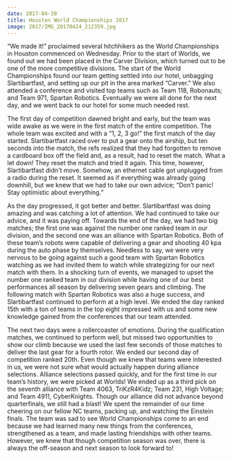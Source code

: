 ```yaml
---
date: 2017-04-30
title: Houston World Championships 2017
image: 2017/IMG_20170424_212359.jpg
---
```


“We made it!” proclaimed several hitchhikers as the World Championships in Houston commenced on Wednesday. Prior to the start of Worlds, we found out we had been placed in the Carver Division, which turned out to be one of the more competitive divisions. The start of the World Championships found our team getting settled into our hotel, unbagging Slartibartfast, and setting up our pit in the area marked “Carver.” We also attended a conference and visited top teams such as Team 118, Robonauts; and Team 971, Spartan Robotics. Eventually we were all done for the next day, and we went back to our hotel for some much needed rest.

The first day of competition dawned bright and early, but the team was wide awake as we were in the first match of the entire competition. The whole team was excited and with a “1, 2, 3 go!” the first match of the day started. Slartibartfast raced over to put a gear onto the airship, but ten seconds into the match, the refs realized that they had forgotten to remove a cardboard box off the field and, as a result, had to reset the match. What a let down! They reset the match and tried it again. This time, however, Slartibartfast didn't move. Somehow, an ethernet cable got unplugged from a radio during the reset. It seemed as if everything was already going downhill, but we knew that we had to take our own advice; “Don’t panic! Stay optimistic about everything.”

As the day progressed, it got better and better. Slartibartfast was doing amazing and was catching a lot of attention. We had continued to take our advice, and it was paying off. Towards the end of the day, we had two big matches; the first one was against the number one ranked team in our division, and the second one was an alliance with Spartan Robotics. Both of these team’s robots were capable of delivering a gear and shooting 40 kpa during the auto phase by themselves. Needless to say, we were very nervous to be going against such a good team with Spartan Robotics watching as we had invited them to watch while strategizing for our next match with them. In a shocking turn of events, we managed to upset the number one ranked team in our division while having one of our best performances all season by delivering seven gears and climbing. The following match with Spartan Robotics was also a huge success, and Slartibartfast continued to perform at a high level. We ended the day ranked 15th with a ton of teams in the top eight impressed with us and some new knowledge gained from the conferences that our team attended.

The next two days were a rollercoaster of emotions. During the qualification matches, we continued to perform well, but missed two opportunities to show our climb because we used the last few seconds of those matches to deliver the last gear for a fourth rotor. We ended our second day of competition ranked 20th. Even though we knew that teams were interested in us, we were not sure what would actually happen during alliance selections. Alliance selections passed quickly, and for the first time in our team’s history, we were picked at Worlds! We ended up as a third pick on the seventh alliance with Team 4063, TriKzR4Kidz; Team 231, High Voltage; and Team 4911, CyberKnights. Though our alliance did not advance beyond quarterfinals, we still had a blast! We spent the remainder of our time cheering on our fellow NC teams, packing up, and watching the Einstein finals. The team was sad to see World Championships come to an end because we had learned many new things from the conferences, strengthened as a team, and made lasting friendships with other teams. However, we knew that though competition season was over, there is always the off-season and next season to look forward to!
